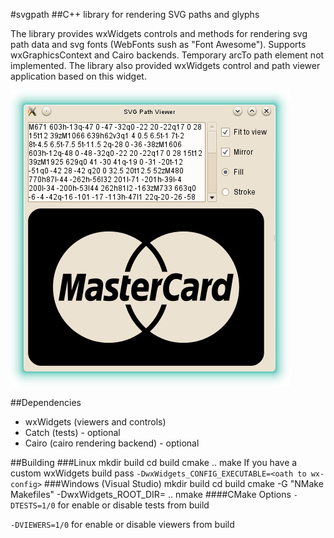 #svgpath
##C++ library for rendering SVG paths and glyphs

The library provides wxWidgets controls and methods for rendering svg path data and svg fonts (WebFonts sush as "Font Awesome"). Supports wxGraphicsContext and Cairo backends. Temporary arcTo path element not implemented.
The library also provided wxWidgets control and path viewer application based on this widget.

![svgpathviewer](https://github.com/ampext/ampext.github.io/blob/master/images/svgpathviewer.png)

##Dependencies
* wxWidgets (viewers and controls)
* Catch (tests) - optional
* Cairo (cairo rendering backend) - optional

##Building
###Linux
    mkdir build
    cd build
    cmake ..
    make
If you have a custom wxWidgets build pass `-DwxWidgets_CONFIG_EXECUTABLE=<oath to wx-config>`
###Windows (Visual Studio)
    mkdir build
    cd build
    cmake -G "NMake Makefiles" -DwxWidgets_ROOT_DIR=<path to wxWidgets> ..
    nmake
####CMake Options
`-DTESTS=1/0` for enable or disable tests from build

`-DVIEWERS=1/0` for enable or disable viewers from build
